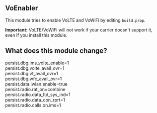 ## VoEnabler
This module tries to enable VoLTE and VoWiFi by editing `build.prop`.

**Important:** VoLTE/VoWiFi will not work if your carrier doesn't support it, even if you install this module.

## What does this module change?
persist.dbg.ims_volte_enable=1 
<br>persist.dbg.volte_avail_ovr=1 
<br>persist.dbg.vt_avail_ovr=1
<br>persist.dbg.wfc_avail_ovr=1
<br>persist.data.iwlan.enable=true 
<br>persist.radio.rat_on=combine
<br>persist.radio.data_ltd_sys_ind=1
<br>persist.radio.data_con_rprt=1
<br>persist.radio.calls.on.ims=1
